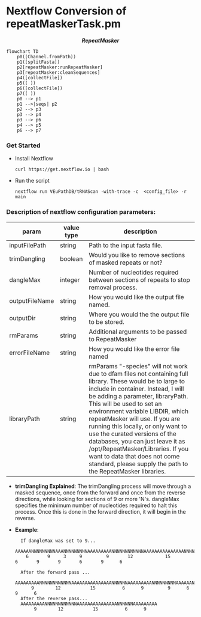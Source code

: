 # Nextflow Conversion of repeatMaskerTask.pm

***<p align=center>RepeatMasker</p>***  
```mermaid
flowchart TD
    p0((Channel.fromPath))
    p1([splitFasta])
    p2[repeatMasker:runRepeatMasker]
    p3[repeatMasker:cleanSequences]
    p4([collectFile])
    p5(( ))
    p6([collectFile])
    p7(( ))
    p0 --> p1
    p1 -->|seqs| p2
    p2 --> p3
    p3 --> p4
    p3 --> p6
    p4 --> p5
    p6 --> p7
```

### Get Started
  * Install Nextflow
    
    `curl https://get.nextflow.io | bash`
  
  * Run the script
    
    `nextflow run VEuPathDB/tRNAScan -with-trace -c  <config_file> -r main`

### Description of nextflow configuration parameters:

| param         | value type        | description  |
| ------------- | ------------- | ------------ |
| inputFilePath | string| Path to the input fasta file. |
| trimDangling | boolean | Would you like to remove sections of masked repeats or not? |
| dangleMax | integer | Number of nucleotides required between sections of repeats to stop removal process. |
| outputFileName | string | How you would like the output file named. |
| outputDir | string | Where you would the the output file to be stored. |
| rmParams | string | Additional arguments to be passed to RepeatMasker |
| errorFileName | string | How you would like the error file named |
| libraryPath | string | rmParams "-species" will not work due to dfam files not containing full library. These would be to large to include in container. Instead, I will be adding a parameter, libraryPath. This will be used to set an environment variable LIBDIR, which repeatMasker will use. If you are running this locally, or only want to use the curated versions of the databases, you can just leave it as /opt/RepeatMasker/Libraries. If you want to data that does not come standard, please supply the path to the RepeatMasker libraries. |
  
  - **trimDangling Explained**: The trimDangling process will move through a masked sequence, once from the forward and once from the reverse directions, while looking for sections of 9 or more 'N's. dangleMax specifies the minimum number of nucleotides required to halt this process. Once this is done in the forward direction, it will begin in the reverse.

  - **Example**:
          
          If dangleMax was set to 9...
          AAAAAANNNNNNNNNAAANNNNNNNNNAAAAAAAAANNNNNNNNNNNNAAAAAAAAAAAAAAANNNNNNAAAAAAAAANNNNNNNNNAAAAAANNNNNNNNNAAAAAA
            6       9     3     9         9       12            15          6       9       9       6       9      6
          
          After the forward pass ...
          AAAAAAAAANNNNNNNNNNNNAAAAAAAAAAAAAAANNNNNNAAAAAAAAANNNNNNNNNAAAAAANNNNNNNNNAAAAAA    
              9        12           15          6      9         9      6       9      6
          After the reverse pass...
          AAAAAAAAANNNNNNNNNNNNAAAAAAAAAAAAAAANNNNNNAAAAAAAAA
               9        12           15          6      9
